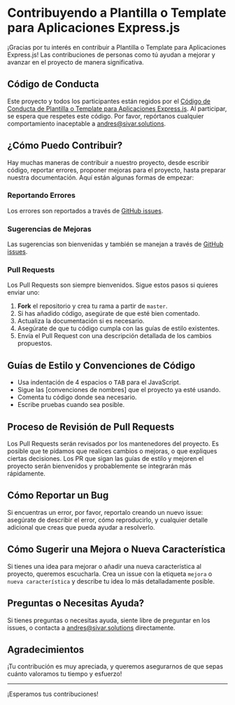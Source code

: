 # Contribuyendo a Plantilla o Template para Aplicaciones Express.js

¡Gracias por tu interés en contribuir a Plantilla o Template para Aplicaciones Express.js! Las contribuciones de personas como tú ayudan a mejorar y avanzar en el proyecto de manera significativa.

## Código de Conducta

Este proyecto y todos los participantes están regidos por el [Código de Conducta de Plantilla o Template para Aplicaciones Express.js](CODE_OF_CONDUCT.md). Al participar, se espera que respetes este código. Por favor, repórtanos cualquier comportamiento inaceptable a andres@sivar.solutions.

## ¿Cómo Puedo Contribuir?

Hay muchas maneras de contribuir a nuestro proyecto, desde escribir código, reportar errores, proponer mejoras para el proyecto, hasta preparar nuestra documentación. Aquí están algunas formas de empezar:

### Reportando Errores

Los errores son reportados a través de [GitHub issues](https://github.com/Andres-Montoya-SV/expressjs-template/issues).

### Sugerencias de Mejoras

Las sugerencias son bienvenidas y también se manejan a través de [GitHub issues](https://github.com/Andres-Montoya-SV/expressjs-template/issues).

### Pull Requests

Los Pull Requests son siempre bienvenidos. Sigue estos pasos si quieres enviar uno:

1. **Fork** el repositorio y crea tu rama a partir de `master`.
2. Si has añadido código, asegúrate de que esté bien comentado.
3. Actualiza la documentación si es necesario.
4. Asegúrate de que tu código cumpla con las guías de estilo existentes.
5. Envía el Pull Request con una descripción detallada de los cambios propuestos.

## Guías de Estilo y Convenciones de Código

- Usa indentación de 4 espacios o <kbd>TAB</kbd> para el JavaScript.
- Sigue las [convenciones de nombres] que el proyecto ya esté usando.
- Comenta tu código donde sea necesario.
- Escribe pruebas cuando sea posible.

## Proceso de Revisión de Pull Requests

Los Pull Requests serán revisados por los mantenedores del proyecto. Es posible que te pidamos que realices cambios o mejoras, o que expliques ciertas decisiones. Los PR que sigan las guías de estilo y mejoren el proyecto serán bienvenidos y probablemente se integrarán más rápidamente.

## Cómo Reportar un Bug

Si encuentras un error, por favor, reportalo creando un nuevo issue: asegúrate de describir el error, cómo reproducirlo, y cualquier detalle adicional que creas que pueda ayudar a resolverlo.

## Cómo Sugerir una Mejora o Nueva Característica

Si tienes una idea para mejorar o añadir una nueva característica al proyecto, queremos escucharla. Crea un issue con la etiqueta `mejora` o `nueva característica` y describe tu idea lo más detalladamente posible.

## Preguntas o Necesitas Ayuda?

Si tienes preguntas o necesitas ayuda, siente libre de preguntar en los issues, o contacta a andres@sivar.solutions directamente.

## Agradecimientos

¡Tu contribución es muy apreciada, y queremos asegurarnos de que sepas cuánto valoramos tu tiempo y esfuerzo!

---

¡Esperamos tus contribuciones!

